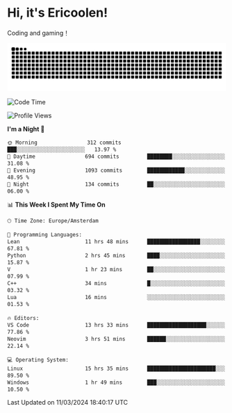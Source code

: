 # Hi, it's Ericoolen!
Coding and gaming！

<picture>
  <source media="(prefers-color-scheme: dark)" srcset="https://raw.githubusercontent.com/Eric-Song-Nop/Eric-Song-Nop/output/github-contribution-grid-snake-dark.svg">
  <source media="(prefers-color-scheme: light)" srcset="https://raw.githubusercontent.com/Eric-Song-Nop/Eric-Song-Nop/output/github-contribution-grid-snake.svg">
  <img alt="github contribution grid snake animation" src="https://raw.githubusercontent.com/Eric-Song-Nop/Eric-Song-Nop/output/github-contribution-grid-snake.svg">
</picture>

<!--START_SECTION:waka-->
![Code Time](http://img.shields.io/badge/Code%20Time-1%2C230%20hrs%2053%20mins-blue)

![Profile Views](http://img.shields.io/badge/Profile%20Views-27-blue)

**I'm a Night 🦉** 

```text
🌞 Morning                312 commits         ███░░░░░░░░░░░░░░░░░░░░░░   13.97 % 
🌆 Daytime                694 commits         ████████░░░░░░░░░░░░░░░░░   31.08 % 
🌃 Evening                1093 commits        ████████████░░░░░░░░░░░░░   48.95 % 
🌙 Night                  134 commits         ██░░░░░░░░░░░░░░░░░░░░░░░   06.00 % 
```


📊 **This Week I Spent My Time On** 

```text
🕑︎ Time Zone: Europe/Amsterdam

💬 Programming Languages: 
Lean                     11 hrs 48 mins      █████████████████░░░░░░░░   67.81 % 
Python                   2 hrs 45 mins       ████░░░░░░░░░░░░░░░░░░░░░   15.87 % 
V                        1 hr 23 mins        ██░░░░░░░░░░░░░░░░░░░░░░░   07.99 % 
C++                      34 mins             █░░░░░░░░░░░░░░░░░░░░░░░░   03.32 % 
Lua                      16 mins             ░░░░░░░░░░░░░░░░░░░░░░░░░   01.53 % 

🔥 Editors: 
VS Code                  13 hrs 33 mins      ███████████████████░░░░░░   77.86 % 
Neovim                   3 hrs 51 mins       ██████░░░░░░░░░░░░░░░░░░░   22.14 % 

💻 Operating System: 
Linux                    15 hrs 35 mins      ██████████████████████░░░   89.50 % 
Windows                  1 hr 49 mins        ███░░░░░░░░░░░░░░░░░░░░░░   10.50 % 
```


 Last Updated on 11/03/2024 18:40:17 UTC
<!--END_SECTION:waka-->

